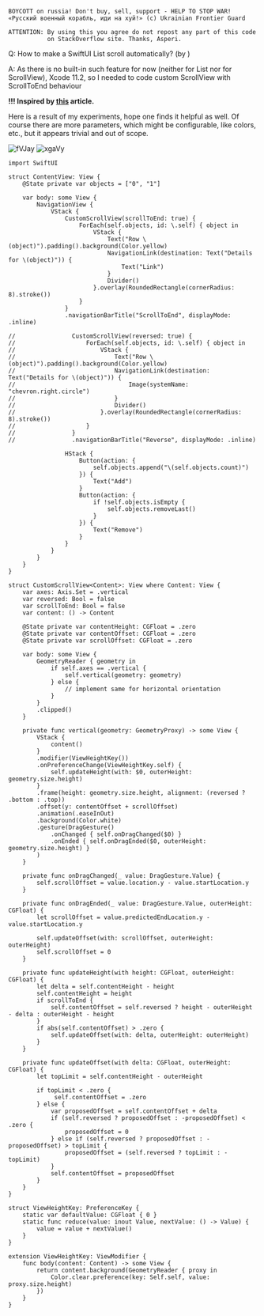 ```
BOYCOTT on russia! Don't buy, sell, support - HELP TO STOP WAR!
«Русский военный корабль, иди на хуй!» (c) Ukrainian Frontier Guard

ATTENTION: By using this you agree do not repost any part of this code
           on StackOverflow site. Thanks, Asperi.
```

Q: How to make a SwiftUI List scroll automatically? (by )

A: As there is no built-in such feature for now (neither for List nor for ScrollView), Xcode 11.2, so I needed to code custom ScrollView with ScrollToEnd behaviour

**!!! Inspired by [this][1] article.**

Here is a result of my experiments, hope one finds it helpful as well. Of course there are more parameters, which might be configurable, like colors, etc., but it appears trivial and out of scope.

![fVJay](https://user-images.githubusercontent.com/62171579/163183740-b6696387-d7fe-41b7-9bc1-ea53784daea8.gif)
![xgaVy](https://user-images.githubusercontent.com/62171579/163183813-6ba8c188-4bea-4d8c-868d-0ba7fd5022f4.gif)


  [1]: https://blog.process-one.net/writing-a-custom-scroll-view-with-swiftui-in-a-chat-application/


    import SwiftUI
    
    struct ContentView: View {
        @State private var objects = ["0", "1"]
    
        var body: some View {
            NavigationView {
                VStack {
                    CustomScrollView(scrollToEnd: true) {
                        ForEach(self.objects, id: \.self) { object in
                            VStack {
                                Text("Row \(object)").padding().background(Color.yellow)
                                NavigationLink(destination: Text("Details for \(object)")) {
                                    Text("Link")
                                }
                                Divider()
                            }.overlay(RoundedRectangle(cornerRadius: 8).stroke())
                        }
                    }
                    .navigationBarTitle("ScrollToEnd", displayMode: .inline)
    
    //                CustomScrollView(reversed: true) {
    //                    ForEach(self.objects, id: \.self) { object in
    //                        VStack {
    //                            Text("Row \(object)").padding().background(Color.yellow)
    //                            NavigationLink(destination: Text("Details for \(object)")) {
    //                                Image(systemName: "chevron.right.circle")
    //                            }
    //                            Divider()
    //                        }.overlay(RoundedRectangle(cornerRadius: 8).stroke())
    //                    }
    //                }
    //                .navigationBarTitle("Reverse", displayMode: .inline)
    
                    HStack {
                        Button(action: {
                            self.objects.append("\(self.objects.count)")
                        }) {
                            Text("Add")
                        }
                        Button(action: {
                            if !self.objects.isEmpty {
                                self.objects.removeLast()
                            }
                        }) {
                            Text("Remove")
                        }
                    }
                }
            }
        }
    }
    
    struct CustomScrollView<Content>: View where Content: View {
        var axes: Axis.Set = .vertical
        var reversed: Bool = false
        var scrollToEnd: Bool = false
        var content: () -> Content
    
        @State private var contentHeight: CGFloat = .zero
        @State private var contentOffset: CGFloat = .zero
        @State private var scrollOffset: CGFloat = .zero
    
        var body: some View {
            GeometryReader { geometry in
                if self.axes == .vertical {
                    self.vertical(geometry: geometry)
                } else {
                    // implement same for horizontal orientation
                }
            }
            .clipped()
        }
    
        private func vertical(geometry: GeometryProxy) -> some View {
            VStack {
                content()
            }
            .modifier(ViewHeightKey())
            .onPreferenceChange(ViewHeightKey.self) {
                self.updateHeight(with: $0, outerHeight: geometry.size.height)
            }
            .frame(height: geometry.size.height, alignment: (reversed ? .bottom : .top))
            .offset(y: contentOffset + scrollOffset)
            .animation(.easeInOut)
            .background(Color.white)
            .gesture(DragGesture()
                .onChanged { self.onDragChanged($0) }
                .onEnded { self.onDragEnded($0, outerHeight: geometry.size.height) }
            )
        }
    
        private func onDragChanged(_ value: DragGesture.Value) {
            self.scrollOffset = value.location.y - value.startLocation.y
        }
    
        private func onDragEnded(_ value: DragGesture.Value, outerHeight: CGFloat) {
            let scrollOffset = value.predictedEndLocation.y - value.startLocation.y
    
            self.updateOffset(with: scrollOffset, outerHeight: outerHeight)
            self.scrollOffset = 0
        }
    
        private func updateHeight(with height: CGFloat, outerHeight: CGFloat) {
            let delta = self.contentHeight - height
            self.contentHeight = height
            if scrollToEnd {
                self.contentOffset = self.reversed ? height - outerHeight - delta : outerHeight - height
            }
            if abs(self.contentOffset) > .zero {
                self.updateOffset(with: delta, outerHeight: outerHeight)
            }
        }
    
        private func updateOffset(with delta: CGFloat, outerHeight: CGFloat) {
            let topLimit = self.contentHeight - outerHeight
    
            if topLimit < .zero {
                 self.contentOffset = .zero
            } else {
                var proposedOffset = self.contentOffset + delta
                if (self.reversed ? proposedOffset : -proposedOffset) < .zero {
                    proposedOffset = 0
                } else if (self.reversed ? proposedOffset : -proposedOffset) > topLimit {
                    proposedOffset = (self.reversed ? topLimit : -topLimit)
                }
                self.contentOffset = proposedOffset
            }
        }
    }
    
    struct ViewHeightKey: PreferenceKey {
        static var defaultValue: CGFloat { 0 }
        static func reduce(value: inout Value, nextValue: () -> Value) {
            value = value + nextValue()
        }
    }
    
    extension ViewHeightKey: ViewModifier {
        func body(content: Content) -> some View {
            return content.background(GeometryReader { proxy in
                Color.clear.preference(key: Self.self, value: proxy.size.height)
            })
        }
    }

